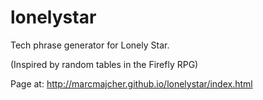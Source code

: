 # lonelystar

Tech phrase generator for Lonely Star.

(Inspired by random tables in the Firefly RPG)

Page at: http://marcmajcher.github.io/lonelystar/index.html
